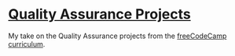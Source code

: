 # [Quality Assurance Projects](https://www.freecodecamp.org/learn/quality-assurance/#quality-assurance-projects)

My take on the Quality Assurance projects from the [freeCodeCamp curriculum](https://www.freecodecamp.org/learn/quality-assurance/#quality-assurance-projects).

